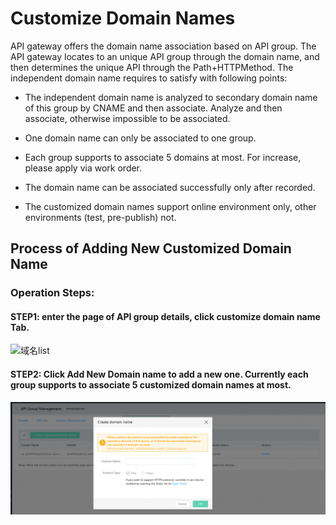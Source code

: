 # Customize Domain Names

API gateway offers the domain name association based on API group. The API gateway locates to an unique API group through the domain name, and then determines the unique API through the Path+HTTPMethod. The independent domain name requires to satisfy with following points:

* The independent domain name is analyzed to secondary domain name of this group by CNAME and then associate. Analyze and then associate, otherwise impossible to be associated.

* One domain name can only be associated to one group.

* Each group supports to associate 5 domains at most. For increase, please apply via work order.

* The domain name can be associated successfully only after recorded.

* The customized domain names support online environment only, other environments (test, pre-publish) not.



## Process of Adding New Customized Domain Name
### Operation Steps:
#### STEP1: enter the page of API group details, click customize domain name **Tab**.

![域名list](../../../../../image/Internet-Middleware/API-Gateway/create-domain-1.png)

#### STEP2: Click **Add New Domain name** to add a new one. Currently each group supports to associate 5 customized domain names at most.

![Domain list](../../../../../image/Internet-Middleware/API-Gateway/zdyym-add.png)




